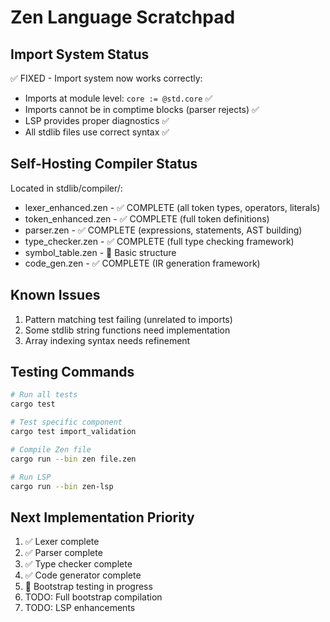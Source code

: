 # Zen Language Scratchpad

## Import System Status
✅ FIXED - Import system now works correctly:
- Imports at module level: `core := @std.core` ✅
- Imports cannot be in comptime blocks (parser rejects) ✅
- LSP provides proper diagnostics ✅
- All stdlib files use correct syntax ✅

## Self-Hosting Compiler Status
Located in stdlib/compiler/:
- lexer_enhanced.zen - ✅ COMPLETE (all token types, operators, literals)
- token_enhanced.zen - ✅ COMPLETE (full token definitions)
- parser.zen - ✅ COMPLETE (expressions, statements, AST building)
- type_checker.zen - ✅ COMPLETE (full type checking framework)
- symbol_table.zen - 🚧 Basic structure
- code_gen.zen - ✅ COMPLETE (IR generation framework)

## Known Issues
1. Pattern matching test failing (unrelated to imports)
2. Some stdlib string functions need implementation
3. Array indexing syntax needs refinement

## Testing Commands
```bash
# Run all tests
cargo test

# Test specific component
cargo test import_validation

# Compile Zen file
cargo run --bin zen file.zen

# Run LSP
cargo run --bin zen-lsp
```

## Next Implementation Priority
1. ✅ Lexer complete
2. ✅ Parser complete  
3. ✅ Type checker complete
4. ✅ Code generator complete
5. 🚧 Bootstrap testing in progress
6. TODO: Full bootstrap compilation
7. TODO: LSP enhancements
